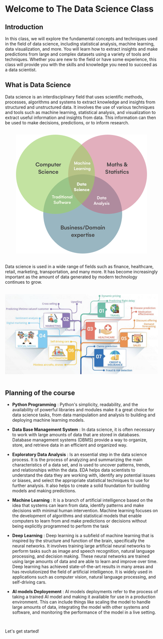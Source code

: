 # Welcome to The Data Science Class

## Introduction

In this class, we will explore the fundamental concepts and techniques used in the field of data science, including statistical analysis, machine learning, data visualization, and more. You will learn how to extract insights and make predictions from large and complex datasets using a variety of tools and techniques. Whether you are new to the field or have some experience, this class will provide you with the skills and knowledge you need to succeed as a data scientist. 

## What is Data Science

Data science is an interdisciplinary field that uses scientific methods, processes, algorithms and systems to extract knowledge and insights from structured and unstructured data. It involves the use of various techniques and tools such as machine learning, statistical analysis, and visualization to extract useful information and insights from data. This information can then be used to make decisions, predictions, or to inform research.

<br />

<div align="center">
    <img src="img/ds.png">
</div>

<br />

Data science is used in a wide range of fields such as finance, healthcare, retail, marketing, transportation, and many more. It has become increasingly important as the amount of data generated by modern technology continues to grow.

<br />

<div align="center">
    <img src="img/ds_fields.png">
</div>

<br />


## Planning of the course


* **Python Programming** : Python's simplicity, readability, and the availability of powerful libraries and modules make it a great choice for data science tasks, from data manipulation and analysis to building and deploying machine learning models.

* **Data Base Management System** : In data science, it is often necessary to work with large amounts of data that are stored in databases. Database management systems (DBMS) provide a way to organize, store, and retrieve data in an efficient and organized way.

* **Exploratory Data Analysis** : Is an essential step in the data science process. It is the process of analyzing and summarizing the main characteristics of a data set, and is used to uncover patterns, trends, and relationships within the data. EDA helps data scientists to understand the data they are working with, identify any potential issues or biases, and select the appropriate statistical techniques to use for further analysis. It also helps to create a solid foundation for building models and making predictions. 

* **Machine Learning** :  It is a branch of artificial intelligence based on the idea that systems can learn from data, identify patterns and make decisions with minimal human intervention. Machine learning focuses on the development of algorithms and statistical models that enable computers to learn from and make predictions or decisions without being explicitly programmed to perform the task

* **Deep Learning** : Deep learning is a subfield of machine learning that is inspired by the structure and function of the brain, specifically the neural networks. It involves training large artificial neural networks to perform tasks such as image and speech recognition, natural language processing, and decision making. These neural networks are trained using large amounts of data and are able to learn and improve over time. Deep learning has achieved state-of-the-art results in many areas and has revolutionized the field of artificial intelligence. It is widely used in applications such as computer vision, natural language processing, and self-driving cars.

* **AI models Deployement** : AI models deployments refer to the process of taking a trained AI model and making it available for use in a production environment. This can include things like scaling the model to handle large amounts of data, integrating the model with other systems and software, and monitoring the performance of the model in a live setting.
<br />


Let's get started!